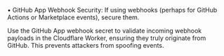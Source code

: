 •	GitHub App Webhook Security: If using webhooks (perhaps for GitHub Actions or Marketplace events), secure them. 

Use the GitHub App webhook secret to validate incoming webhook payloads in the Cloudflare Worker, ensuring they truly originate from GitHub. This prevents attackers from spoofing events.